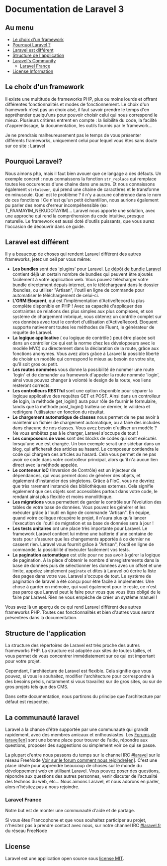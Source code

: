 # Documentation de Laravel 3

## Au menu

- [Le choix d'un framework](#le-choix-d-un-framework)
- [Pourquoi Laravel ?](#pourquoi-Laravel)
- [Laravel est différent](#Laravel-est-different)
- [Structure de l'application](#structure-de-l-application)
- [Laravel's Community](#Laravel-community)
    - [Laravel France](#Laravel-France)
- [License Information](#Laravel-license)

<a name="le-choix-d-un-framework"></a>
## Le choix d'un framework

Il existe une multitude de frameworks PHP, plus ou moins lourds et offrant différentes fonctionnalités et modes de fonctionnement. Le choix d'un framework n'est pas un choix aisé, il faut savoir prendre le temps d'en appréhender quelqu'uns pour pouvoir choisir celui qui nous correspond le mieux. Plusieurs critères entrent en compte : la lisibilité du code, la facilité d'apprentissage, la documentation, les outils fournis par le framework...

Je ne prendrais malheureusement pas le temps de vous présenter différents frameworks, uniquement celui pour lequel vous êtes sans doute sur ce site : Laravel


<a name="pourquoi-Laravel"></a>
## Pourquoi Laravel?

Nous aimons php, mais il faut bien avouer que ce langage a des défauts. Un exemple concret : nous connaissons la fonction `str_replace` qui remplace toutes les occurences d'une chaine dans une autre. Et nous connaissons également `strtolower`, qui prend une chaine de caractères et le transforme en minuscule. Quel est le problème ? il n'y a aucune cohérence dans le nom de ces fonctions ! Ce n'est qu'un petit échantillon, nous aurions également pu parler des noms d'erreur incompéhensible (ex: T_PAAMAYIM_NEKUDOTAYIM)...
Laravel nous apporte une solution, avec une approche qui rend la compréhension du code intuitive, presque naturelle. Le framework est aussi doté d'outils puissants, que vous aurez l'occasion de découvrir dans ce guide.

<a name="Laravel-est-different"></a>
## Laravel est différent

Il y a beaucoup de choses qui rendent Laravel différent des autres frameworks, jetez un oeil par vous même:

- **Les bundles** sont des 'plugins' pour Laravel. [Le dépôt de bundle Laravel](http://bundles.laravel.com/) contient déjà un certain nombre de bundles qui peuvent être ajoutés facilement à votre application web. Vous pouvez télécharger votre bundle directement depuis internet, en le téléchargeant dans le dossier /bundles, ou utiliser "Artisan", l'outil en ligne de commande pour automatiser le téléchargement de celui-ci.
- **L'ORM Eloquent**, qui est l'implémentation d'ActiveRecord la plus complète disponible en PHP ! Avec sa capacité d'appliquer des contraintes de relations des plus simples aux plus complexes, et son système de chargement imbriqué, vous obtenez un contrôle complet sur vos données avec tout le confort d'utilisation d'ActiveRecord. Eloquent supporte nativement toutes les méthodes de Fluent, le générateur de requête de Laravel.
- **La logique applicative** ( ou logique de contrôle ) peut être placée soit dans un controller (ce qui est la norme chez les développeurs avec le modèle MVC) ou directement dans la déclaration de la route, grâce aux fonctions anonymes. Vous avez alors grâce à Laravel la possible liberté de choisir un modèle qui correspond le mieux au besoin de votre site, qu'il soit gros ou petit.
- **Les routes nommées** vous donne la possibilité de nommer une route 'login' et de demander au framework d'appeler la route nommée 'login', ainsi vous pouvez changer à volonté le design de la route, vos liens resteront corrects.
- **Les controlleurs RESTful** sont une option disponible pour séparer la logique applicative des requêtes GET et POST. Ainsi dans un controlleur de login, la méthode get_login() aura pour rôle de fournir le formulaire, tandis que la méthode post_login() traitera ce dernier, le validera et redirigera l'utilisateur en fonction du résultat.
- **Le chargement automatique de classes** nous permet de ne pas avoir à maintenir un fichier de chargement automatique, ou à faire des includes dans chacune de nos classes. Vous avez besoin d'utiliser un modèle ? Ne vous embêtez pas à le charger, Laravel s'occupe de tout !
- **Les composeurs de vues** sont des blocks de codes qui sont exécutés lorsqu'une vue est chargée. Un bon exemple serait une sidebar dans un blog, qui afficherait des articles au hasard. Le composeur contiendra le code qui chargera ces articles au hasard. Cela vous permet de ne pas avoir ce code dans votre controlleur principal, alors qu'il n'a aucun lien direct avec la méthode appelée.
- **Le conteneur IoC** (Inversion de Contrôle) est un injecteur de dépendances, qui vous permet donc de générer des objets, et également d'instancier des singletons. Grâce à l'IoC, vous ne devriez que très rarement instancié des bibliothèques externes. Cela signifie également que ces objets sont accessibles partout dans votre code, le rendant ainsi plus flexible et moins monolithique. 
- **Les migrations** vous permettent de garder le contrôle sur l'évolution des tables de votre base de données. Vous pouvez les générer et les exécuter grâce à l'outil en ligne de commande "Artisan". En équipe, quand votre collègue récupère le projet, il n'aura plus qu'à lancer l'execution de l'outil de migration et sa base de données sera à jour !
- **Les tests unitaires** ont une place très importante pour Laravel. Le framework Laravel contient lui même une batterie d'une centaine de tests pour s'assurer que les changements apportés à ce dernier ne cassent rien. Laravel vous fournit grâce à "Artisan", l'outil en ligne de commande, la possibilité d'exécuter facilement vos tests.
- **La pagination automatique** est utile pour ne pas avoir à gérer la logique de pagination. A la place d'obtenir le nombre d'enregistrements dans la base de données puis de sélectionner les données avec un offset et une limite, appelez simplement `paginate` et dites à Laravel où écrire la liste des pages dans votre vue. Laravel s'occupe de tout. Le système de pagination de laravel a été conçu pour être facile à implementer. Une chose à garder en mémoire, qui vaut également pour le reste, ce n'est pas parce que Laravel peut le faire pour vous que vous êtes obligé de le faire par Laravel. Rien ne vous empêche de créer un système manuel !

Vous avez là un aperçu de ce qui rend Laravel différent des autres frameworks PHP. Toutes ces fonctionnalités et bien d'autres vous seront présentées dans la documentation.

<a name="structure-de-l-application"></a>
## Structure de l'application

La structure des répertoires de Laravel est très proche des autres frameworks PHP. La structure est adaptée aux sites de toutes tailles, et vous permet de vous concentrer immédiatement sur ce qui est important pour votre projet.

Cependant, l'architecture de Laravel est flexible. Cela signifie que vous pouvez, si vous le souhaitez, modifier l'architecture pour correspondre à des besoins précis, notamment si vous travaillez sur de gros sites, ou sur de gros projets tels que des CMS.

Dans cette documentation, nous partirons du principe que l'architecture par défaut est respectée. 

<a name="Laravel-community"></a>
## La communauté laravel

Laravel a la chance d'être supportée par une communauté qui grandit rapidement, avec des membres amicaux et enthousiastes. Les [Forums de laravel[en]](http://forums.Laravel.com) sont une bonne place pour trouver de l'aide, répondre aux questions, proposer des suggestions ou simplement voir ce qui se passe.

La plupart d'entre nous passons du temps sur le channel IRC [#laravel](irc://freenode.net/laravel) sur le réseau FreeNode [Voir sur le forum comment nous rejoindre[en]](http://forums.laravel.com/viewtopic.php?id=671). C'est une place idéale pour apprendre beaucoup de choses sur le monde du développement web en utilisant Laravel. Vous pouvez poser des questions, répondre aux questions des autres personnes, venir discuter de l'actualité des technos du web, etc... Nous aimons Laravel, et nous adorons en parler, alors n'hésitez pas à nous rejoindre.

### Laravel France

Notre but est de monter une communauté d'aide et de partage.

Si vous êtes Francophone et que vous souhaitez participer au projet, n'hésitez pas à prendre contact avec nous, sur notre channel IRC [#laravel.fr](irc://freenode.net/laravel.fr) du réseau FreeNode


<a name="Laravel-license"></a>
## License

Laravel est une application open source sous [license MIT](http://www.opensource.org/licenses/mit-license.php).
